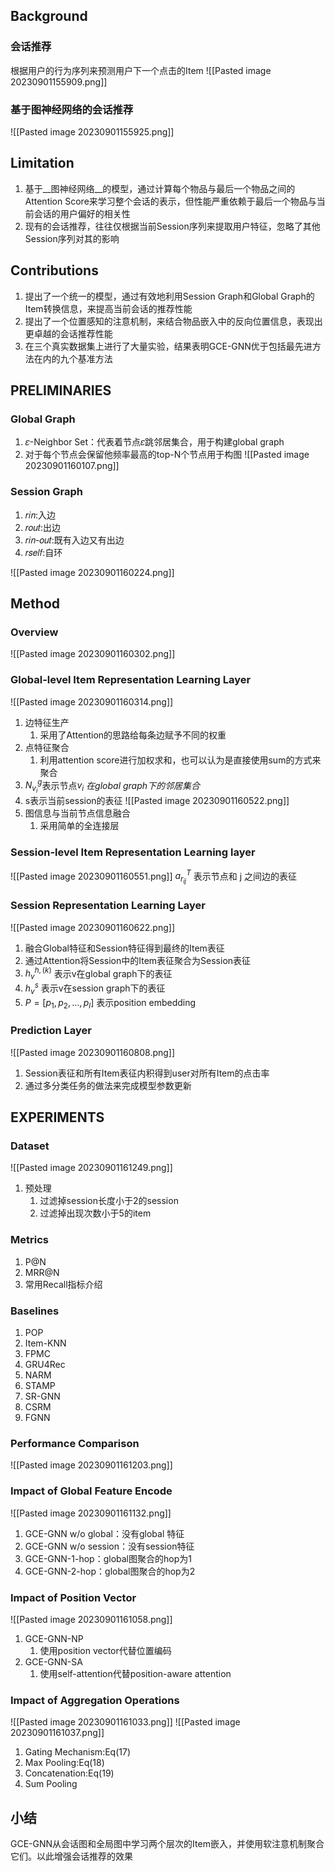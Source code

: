 

## Background

### 会话推荐
根据用户的行为序列来预测用户下一个点击的Item
![[Pasted image 20230901155909.png]]

### 基于图神经网络的会话推荐

![[Pasted image 20230901155925.png]]


## Limitation
1. 基于__图神经网络__的模型，通过计算每个物品与最后一个物品之间的Attention Score来学习整个会话的表示，但性能严重依赖于最后一个物品与当前会话的用户偏好的相关性
2. 现有的会话推荐，往往仅根据当前Session序列来提取用户特征，忽略了其他Session序列对其的影响

## Contributions
1. 提出了一个统一的模型，通过有效地利用Session Graph和Global Graph的Item转换信息，来提高当前会话的推荐性能
2. 提出了一个位置感知的注意机制，来结合物品嵌入中的反向位置信息，表现出更卓越的会话推荐性能
3. 在三个真实数据集上进行了大量实验，结果表明GCE-GNN优于包括最先进方法在内的九个基准方法

## PRELIMINARIES

### Global Graph
1. 𝜀-Neighbor Set：代表着节点𝜀跳邻居集合，用于构建global graph
2. 对于每个节点会保留他频率最高的top-N个节点用于构图
![[Pasted image 20230901160107.png]]
### Session Graph
1. 𝑟𝑖𝑛:入边
2. 𝑟𝑜𝑢𝑡:出边
3. 𝑟𝑖𝑛-𝑜𝑢𝑡:既有入边又有出边
4. 𝑟𝑠𝑒𝑙𝑓:自环

![[Pasted image 20230901160224.png]]
## Method
### Overview
![[Pasted image 20230901160302.png]]
### Global-level Item Representation Learning Layer
![[Pasted image 20230901160314.png]]
1. 边特征生产
	1. 采用了Attention的思路给每条边赋予不同的权重
2. 点特征聚合
	1. 利用attention score进行加权求和，也可以认为是直接使用sum的方式来聚合
3. $N_{v_{i}}^{g}$表示节点$v_{i}$ _在global graph下的邻居集合_
4. s表示当前session的表征
![[Pasted image 20230901160522.png]]
5. 图信息与当前节点信息融合
	1. 采用简单的全连接层
### Session-level Item Representation Learning layer
![[Pasted image 20230901160551.png]]
$a_{r_{i j}}^T$ 表示节点和 $\mathrm{j}$ 之间边的表征

### Session Representation Learning Layer
![[Pasted image 20230901160622.png]]
1. 融合Global特征和Session特征得到最终的Item表征
2. 通过Attention将Session中的Item表征聚合为Session表征
3. $h_v^{h,(k)}$ 表示v在global graph下的表征
4. $h_v^s$ 表示v在session graph下的表征
5. $P=\left[p_1, p_2, \ldots, p_l\right]$ 表示position embedding
### Prediction Layer
![[Pasted image 20230901160808.png]]
1. Session表征和所有Item表征内积得到user对所有Item的点击率
2. 通过多分类任务的做法来完成模型参数更新
## EXPERIMENTS
### Dataset
![[Pasted image 20230901161249.png]]
1. 预处理
	1. 过滤掉session长度小于2的session
	2. 过滤掉出现次数小于5的item

### Metrics
1. P@N
2. MRR@N
3. 常用Recall指标介绍

### Baselines
1. POP
2. Item-KNN
3. FPMC
4. GRU4Rec
5. NARM
6. STAMP
7. SR-GNN
8. CSRM
9. FGNN
### Performance Comparison
![[Pasted image 20230901161203.png]]

### Impact of Global Feature Encode
![[Pasted image 20230901161132.png]]
1. GCE-GNN w/o global：没有global 特征
2. GCE-GNN w/o session：没有session特征
3. GCE-GNN-1-hop：global图聚合的hop为1
4. GCE-GNN-2-hop：global图聚合的hop为2

### Impact of Position Vector
![[Pasted image 20230901161058.png]]
1. GCE-GNN-NP
	1. 使用position vector代替位置编码
2. GCE-GNN-SA
	1. 使用self-attention代替position-aware attention

### Impact of Aggregation Operations
![[Pasted image 20230901161033.png]]
![[Pasted image 20230901161037.png]]
1. Gating Mechanism:Eq(17)
2. Max Pooling:Eq(18)
3. Concatenation:Eq(19)
4. Sum Pooling
## 小结
GCE-GNN从会话图和全局图中学习两个层次的Item嵌入，并使用软注意机制聚合它们。以此增强会话推荐的效果

